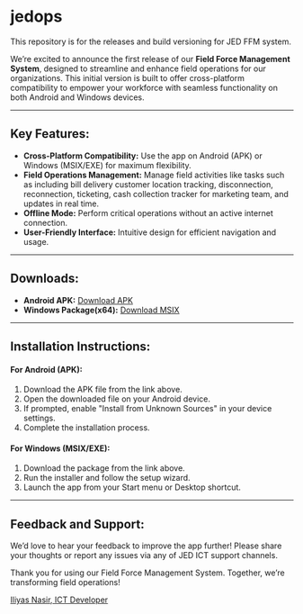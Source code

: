 # jedops
 This repository is for the releases and build versioning for JED FFM system.

We’re excited to announce the first release of our **Field Force Management System**, designed to streamline and enhance field operations for our organizations. This initial version is built to offer cross-platform compatibility to empower your workforce with seamless functionality on both Android and Windows devices.

---

## Key Features:
- **Cross-Platform Compatibility:** Use the app on Android (APK) or Windows (MSIX/EXE) for maximum flexibility.
- **Field Operations Management:** Manage field activities like tasks such as including bill delivery customer location tracking, disconnection, reconnection, ticketing, cash collection tracker for marketing team, and updates in real time.
- **Offline Mode:** Perform critical operations without an active internet connection.
- **User-Friendly Interface:** Intuitive design for efficient navigation and usage.

---

## Downloads:
- **Android APK:** [Download APK](https://github.com/engr-iliyas/jedops/releases/download/init/com.jed.operations.release.v.1.apk)
- **Windows Package(x64):** [Download MSIX](https://github.com/engr-iliyas/jedops/releases/download/init/Operations.Hybrid_1.0.0.0_x64.msix)

---

## Installation Instructions:

#### For Android (APK):
1. Download the APK file from the link above.
2. Open the downloaded file on your Android device.
3. If prompted, enable "Install from Unknown Sources" in your device settings.
4. Complete the installation process.

#### For Windows (MSIX/EXE):
1. Download the package from the link above.
2. Run the installer and follow the setup wizard.
3. Launch the app from your Start menu or Desktop shortcut.

---

## Feedback and Support:
We’d love to hear your feedback to improve the app further! Please share your thoughts or report any issues via any of JED ICT support channels.

Thank you for using our Field Force Management System. Together, we’re transforming field operations!

[Iliyas Nasir, ICT Developer](mailto:mnasir.iliyas@jedplc.com)
